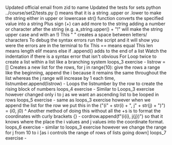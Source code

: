 Updated official email from zid to name
Updated the tests for sets
python ../course/set2/tests.py
() means that it is a string
.upper or .lower to make the string either in upper or lowercase
str() function converts the specified value into a string
Plus sign (+) can add more to the string adding a number or character after the string (e.g. a_string.upper() + "!" will make the string upper case and with an !)
This " " creates a space between letters/ characters
To debug the syntax errors run the script and it will show you were the errors are in the terminal to fix
This == means equal
This len means length
elif means else if
.append() adds to the end of a list
Watch the indentation if there is a syntax error that isn't obvious
For Loop twice to create a list within a list like a branching system
loops_3 exercise - listrow = [] Creates a new list for the rows, for j in range(10): give the rows a range like the beginning, append the i because it remains the same throughout the list whereas the j range will increase by 1 each time, listnumber.append(listrow) - Loops the listnumber by the row to create the rising block of numbers
loops_4 exercise - Similar to Loops_3 exercise however changed only i to j as we want an ascending list to be looped in rows
loops_5 exercise - same as loops_3 exercise however when we append the list for the row we put this in the ("(i" + str(i) + ", j" + str(j) + ")") = (i0, j0)
^ Another method of doing this without all the +s is to format the coordinates with curly brackets {} - cordrow.append(f"(i{i}, j{j})") so that it knows where the place the i values and j values into the coordinate format.
loops_6 exercise - similar to loops_3 exercise however we change the range for j from 10 to i [as i controls the range of rows of lists going down]
loops_7 exercise -
